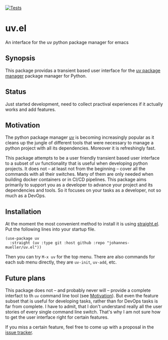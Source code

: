 [![Tests](https://github.com/johannes-mueller/uv.el/actions/workflows/test.yml/badge.svg)](https://github.com/johannes-mueller/uv.el/actions/workflows/test.yml)

# uv.el

An interface for the uv python package manager for emacs


## Synopsis

This package providas a transient based user interface for the [uv package
manager](https://github.com/astral-sh/uv) package manager for Python.


## Status

Just started development, need to collect practival experiences if it actually
works and add features.


## Motivation

The python package manager [uv](https://docs.astral.sh/uv/) is becoming
increasingly popular as it cleans up the jungle of different tools that were
necessary to manage a python project with all its dependencies.  Moreover it is
refreshingly fast.

This package attempts to be a user friendly transient based user interface to a
subset of uv functionality that is useful when developing python projects.  It
does not – at least not from the beginning – cover all the commands with all
their switches.  Many of them are only needed when building docker containers
or in CI/CD pipelines.  This package aims primarily to support you as a
developer to advance your project and its dependencies and tools.  So it
focuses on your tasks as a developer, not so much as a DevOps.


## Installation

At the moment the most convenient method to install it is using
[straight.el](https://github.com/raxod502/straight.el). Put the following lines
into your startup file.

``` elisp
(use-package uv
  :straight (uv :type git :host github :repo "johannes-mueller/uv.el"))
```

Then you can try `M-x uv` for the top menu. There are also commands for each
sub menu directly, they are `uv-init`, `uv-add`, etc.


## Future plans

This package does not – and probably never will – provide a complete interfact
to th `uv` command line tool (see [Motivation](#motivation)).  But even the
feature subset that is useful for developing tasks, rather than for DevOps
tasks is far from complete.  I have to admit, that I don't understand really
all the user stories of every single command line switch.  That's why I am not
sure how to get the user interface right for certain features.

If you miss a certain feature, feel free to come up with a proposal in the
[issue tracker](https://github.com/johannes-mueller/uv.el/issues).
